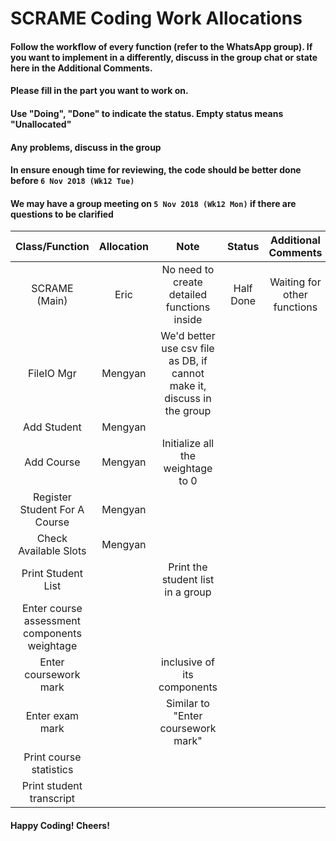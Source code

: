 # SCRAME Coding Work Allocations

#### Follow the workflow of every function (refer to the WhatsApp group). If you want to implement in a differently, discuss in the group chat or state here in the Additional Comments.
#### Please fill in the part you want to work on.
#### Use "Doing", "Done" to indicate the status. Empty status means "Unallocated"
#### Any problems, discuss in the group
#### In ensure enough time for reviewing, the code should be better done before `6 Nov 2018 (Wk12 Tue)`
#### We may have a group meeting on `5 Nov 2018 (Wk12 Mon)` if there are questions to be clarified

| Class/Function                              | Allocation  | Note      | Status   | Additional Comments|
| :-----------------------------------------: | :---------: | :------:  | :------: |:----------------:  |
| SCRAME (Main)                               | Eric        | No need to create detailed functions inside | Half Done | Waiting for other functions |
| FileIO Mgr                                  | Mengyan     | We'd better use csv file as DB, if cannot make it, discuss in the group |      | |
| Add Student                                 | Mengyan     |           |          |                    |
| Add Course                                  | Mengyan     | Initialize all the weightage to 0 |      | |
| Register Student For A Course               | Mengyan     |           |          |                    |
| Check Available Slots                       | Mengyan     |           |          |                    |
| Print Student List                          |             | Print the student list in a group |      | |
| Enter course assessment components weightage|             |           |          |                    |
| Enter coursework mark                       |             | inclusive of its components |      | |
| Enter exam mark                             |             | Similar to "Enter coursework mark" |      | |
| Print course statistics                     |             |           |          |                    |
| Print student transcript                    |             |           |          |                    |


#### Happy Coding! Cheers!
